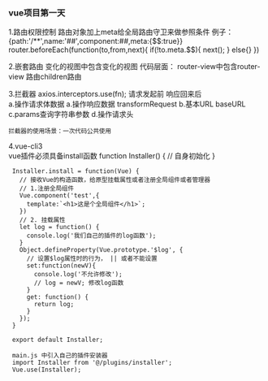 ### vue项目第一天
   1.路由权限控制
     路由对象加上meta给全局路由守卫来做参照条件
     例子：{path:'/**',name:'##',component:##,meta:{$$:true}}
     router.beforeEach(function(to,from,next){
       if(!to.meta.$$){
         next();
       } else{}
     })

   2.嵌套路由
      变化的视图中包含变化的视图
      代码层面：
        router-view中包含router-view
        路由children路由

  3.拦截器
    axios.interceptors.use(fn);
    请求发起前               响应回来后  
    a.操作请求体数据        a.操作响应数据
      transformRequest 
    b.基本URL baseURL
    c.params查询字符串参数
    d.操作请求头  

    拦截器的使用场景：一次代码公共使用

  4.vue-cli3  
     vue插件必须具备install函数
     function Installer() {
       // 自身初始化
     }

     Installer.install = function(Vue) {
       // 接收Vue的构造函数，给原型挂载属性或者注册全局组件或者管理器
       // 1.注册全局组件
       Vue.component('test',{
         template:`<h1>这是个全局组件</h1>`;
       })
       // 2. 挂载属性
       let log = function() {
         console.log('我们自己的插件的log函数');
       }
       Object.defineProperty(Vue.prototype.'$log', {
         // 设置$log属性时的行为， || 或者不能设置
         set:function(newV){
           console.log('不允许修改');
           // log = newV; 修改log函数
         }
         get: function() {
           return log;
         }
       });
     }

     export default Installer;

     main.js 中引入自己的插件安装器
     import Installer from '@/plugins/installer';
     Vue.use(Installer);